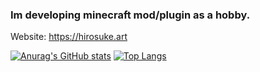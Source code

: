 ### Im developing minecraft mod/plugin as a hobby.
Website: https://hirosuke.art

[![Anurag's GitHub stats](https://github-readme-stats.vercel.app/api?username=Hirosukee)](https://github.com/anuraghazra/github-readme-stats)
[![Top Langs](https://github-readme-stats.vercel.app/api/top-langs/?username=anuraghazra&layout=compact)](https://github.com/anuraghazra/github-readme-stats)
